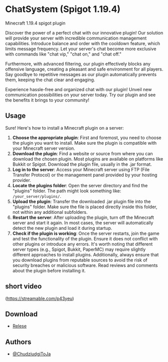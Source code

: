 # ChatSystem (Spigot 1.19.4)
Minecraft 1.19.4 spigot plugin

Discover the power of a perfect chat with our innovative plugin! Our solution will provide your server with incredible communication management capabilities. Introduce balance and order with the cooldown feature, which limits message frequency. Let your server's chat become more exclusive with commands like "chat vip," "chat on," and "chat off."

Furthermore, with advanced filtering, our plugin effectively blocks any offensive language, creating a pleasant and safe environment for all players. Say goodbye to repetitive messages as our plugin automatically prevents them, keeping the chat clear and engaging.

Experience hassle-free and organized chat with our plugin! Unveil new communication possibilities on your server today. Try our plugin and see the benefits it brings to your community!

## Usage

Sure! Here's how to install a Minecraft plugin on a server:

1. **Choose the appropriate plugin**: First and foremost, you need to choose the plugin you want to install. Make sure the plugin is compatible with your Minecraft server version.
2. **Download the plugin**: Find a website or source from where you can download the chosen plugin. Most plugins are available on platforms like Bukkit or Spigot. Download the plugin file, usually in the .jar format.
3. **Log in to the server**: Access your Minecraft server using FTP (File Transfer Protocol) or the management panel provided by your hosting provider.
4. **Locate the plugins folder**: Open the server directory and find the "plugins" folder. The path might look something like: `/your_server/plugins/`.
5. **Upload the plugin**: Transfer the downloaded .jar plugin file into the "plugins" folder. Make sure the file is placed directly inside this folder, not within any additional subfolders.
6. **Restart the server**: After uploading the plugin, turn off the Minecraft server and start it again. In most cases, the server will automatically detect the new plugin and load it during startup.
7. **Check if the plugin is working**: Once the server restarts, join the game and test the functionality of the plugin. Ensure it does not conflict with other plugins or introduce any errors.
It's worth noting that different server types (e.g., Spigot, Bukkit, PaperMC) may require slightly different approaches to install plugins. Additionally, always ensure that you download plugins from reputable sources to avoid the risk of security breaches or malicious software. Read reviews and comments about the plugin before installing it.

## short video
(https://streamable.com/p43yeu)

## Download
- [Relese](https://github.com/ChudziudgiToJa/ChatSystem/releases/download/plugin/ChatSystem-0.1.jar)

## Authors

- [@ChudziudgiToJa](https://www.github.com/ChudziudgiToja)
